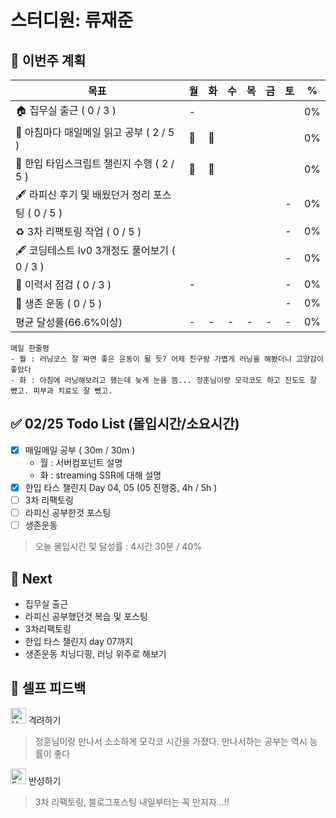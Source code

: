 # 스터디원: 류재준

## 🚀 이번주 계획

| 목표                            | 월   | 화   | 수   | 목   | 금   | 토   | %   |
| ------------------------------- | --- | --- | --- | --- | --- | --- | --- |
| 🏠 집무실 출근 ( 0 / 3 ) |-|||||| 0% |
| 📰 아침마다 매일메일 읽고 공부 ( 2 / 5 ) |🌠|🌠||||| 0% |
| 📌 한입 타입스크립트 챌린지 수행 ( 2 / 5 ) |🌠|🌠||||| 0% |
| 🖋️ 라피신 후기 및 배웠던거 정리 포스팅 ( 0 / 5 ) ||||||-| 0%  |
| ♻️ 3차 리팩토링 작업 ( 0 / 5 ) ||||||-| 0%  |
| 🖋️ 코딩테스트 lv0 3개정도 풀어보기 ( 0 / 3 ) ||||||-| 0%  |
| 🔧 이력서 점검 ( 0 / 3 ) |-|||||-| 0% |
| 💪 생존 운동 ( 0 / 5 )               ||||||-| 0% |
| 평균 달성률(66.6%이상)      |-|-|-|-|-|-|  0% |


```text
매일 한줄평
- 월 : 러닝코스 잘 짜면 좋은 운동이 될 듯? 어제 친구랑 가볍게 러닝을 해봤더니 고양감이 좋았다
- 화 : 아침에 러닝해보려고 했는데 늦게 눈을 뜸... 정훈님이랑 모각코도 하고 진도도 잘 뺐고. 피부과 치료도 잘 뺐고.
```

## ✅ 02/25 Todo List (몰입시간/소요시간) 
- [x] 매일메일 공부 ( 30m / 30m )
  - 월 : 서버컴포넌트 설명
  - 화 : streaming SSR에 대해 설명
- [x] 한입 타스 챌린지 Day 04, 05 (05 진행중, 4h / 5h )
- [ ] 3차 리팩토링
- [ ] 라피신 공부한것 포스팅
- [ ] 생존운동
> 오늘 몰입시간 및 달성률 : 4시간 30분 / 40%

## 🌱 Next
- 집무실 출근
- 라피신 공부했던것 복습 및 포스팅
- 3차리팩토링
- 한입 타스 챌린지 day 07까지
- 생존운동 치닝디핑, 러닝 위주로 해보기

## 🎉 셀프 피드백

<img src="https://raw.githubusercontent.com/Tarikul-Islam-Anik/Animated-Fluent-Emojis/master/Emojis/Smilies/Hugging%20Face.png" alt="Hugging Face" width="25" height="25"> 격려하기</img>

> 정훈님이랑 만나서 소소하게 모각코 시간을 가졌다. 만나서하는 공부는 역시 능률이 좋다

<img src="https://raw.githubusercontent.com/Tarikul-Islam-Anik/Animated-Fluent-Emojis/master/Emojis/Smilies/Face%20with%20Monocle.png" alt="Face with Monocle" width="25" height="25"> 반성하기</img>

> 3차 리팩토링, 블로그포스팅 내일부터는 꼭 만지자...!!
